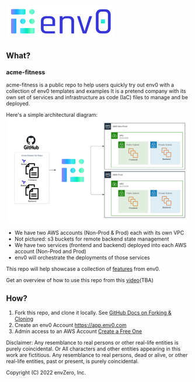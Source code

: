 # [<img src="Env0-Color.svg" width="300" alt="env0 Logo">](https://env0.com)

## What?

### acme-fitness
acme-fitness is a public repo to help users quickly try out env0 with a collection of env0 templates and examples
It is a pretend company with its own set of services and infrastructure as code (IaC) files to manage and be deployed.

Here's a simple architectural diagram:
<img src="architectural-diagram.png" width="600" alt="Architectural Diagram">
* We have two AWS accounts (Non-Prod & Prod) each with its own VPC
* Not pictured: s3 buckets for remote backend state management
* We have two services (frontend and backend) deployed into each AWS account (Non-Prod and Prod)
* env0 will orchestrate the deployments of those services

This repo will help showcase a collection of [features](https://docs.env0.com/docs/features) from env0.

Get an overview of how to use this repo from this [video](https://www.youtube.com/c/envZero/videos)(TBA)

## How?

1. Fork this repo, and clone it locally. See [GitHub Docs on Forking & Cloning](https://docs.github.com/en/get-started/quickstart/fork-a-repo#forking-a-repository)
2. Create an env0 Account https://app.env0.com
3. Admin access to an AWS Account [Create a Free One](https://aws.amazon.com/free/)

Disclaimer: 
Any resemblance to real persons or other real-life entities is purely coincidental. Or All characters and other entities appearing in this work are fictitious. Any resemblance to real persons, dead or alive, or other real-life entities, past or present, is purely coincidental.

Copyright (C) 2022 envZero, Inc.